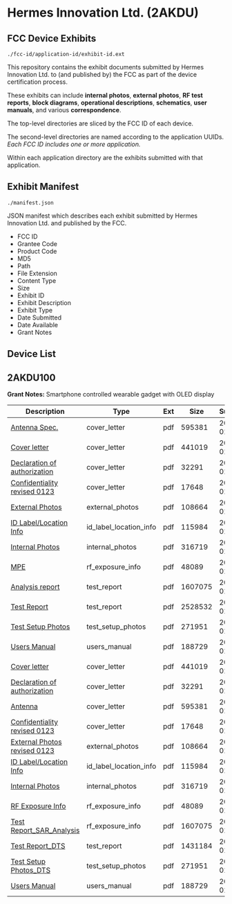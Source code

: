 # Hermes Innovation Ltd. (2AKDU)
## FCC Device Exhibits

```
./fcc-id/application-id/exhibit-id.ext
```

This repository contains the exhibit documents submitted by Hermes Innovation Ltd. to (and published by) the FCC as part of the device certification process.

These exhibits can include **internal photos**, **external photos**, **RF test reports**, **block diagrams**, **operational descriptions**, **schematics**, **user manuals**, and various **correspondence**.

The top-level directories are sliced by the FCC ID of each device.

The second-level directories are named according to the application UUIDs. *Each FCC ID includes one or more application.*

Within each application directory are the exhibits submitted with that application. 

## Exhibit Manifest

```
./manifest.json
```

JSON manifest which describes each exhibit submitted by Hermes Innovation Ltd. and published by the FCC.

- FCC ID
- Grantee Code
- Product Code
- MD5
- Path
- File Extension
- Content Type
- Size
- Exhibit ID
- Exhibit Description
- Exhibit Type
- Date Submitted
- Date Available
- Grant Notes

## Device List
## 2AKDU100
**Grant Notes:** Smartphone controlled wearable gadget with OLED display

| Description | Type | Ext | Size | Submitted | Available |
| ----------- | ---- | --- | ---- | --------- | --------- |
| [Antenna Spec.](2AKDU100/02e9bd1da18eae69bb943f260e63b85c/3259883.pdf) | cover_letter | pdf | 595381 | 2017-01-16 | 2017-01-26 |
| [Cover letter](2AKDU100/02e9bd1da18eae69bb943f260e63b85c/3259892.pdf) | cover_letter | pdf | 441019 | 2017-01-16 | 2017-01-26 |
| [Declaration of authorization](2AKDU100/02e9bd1da18eae69bb943f260e63b85c/3259893.pdf) | cover_letter | pdf | 32291 | 2017-01-16 | 2017-01-26 |
| [Confidentiality revised 0123](2AKDU100/02e9bd1da18eae69bb943f260e63b85c/3267481.pdf) | cover_letter | pdf | 17648 | 2017-01-23 | 2017-01-26 |
| [External Photos](2AKDU100/02e9bd1da18eae69bb943f260e63b85c/3267482.pdf) | external_photos | pdf | 108664 | 2017-01-23 | 2017-01-26 |
| [ID Label/Location Info](2AKDU100/02e9bd1da18eae69bb943f260e63b85c/3259889.pdf) | id_label_location_info | pdf | 115984 | 2017-01-16 | 2017-01-26 |
| [Internal Photos](2AKDU100/02e9bd1da18eae69bb943f260e63b85c/3259888.pdf) | internal_photos | pdf | 316719 | 2017-01-16 | 2017-07-17 |
| [MPE](2AKDU100/02e9bd1da18eae69bb943f260e63b85c/3259897.pdf) | rf_exposure_info | pdf | 48089 | 2017-01-16 | 2017-01-26 |
| [Analysis report](2AKDU100/02e9bd1da18eae69bb943f260e63b85c/3259895.pdf) | test_report | pdf | 1607075 | 2017-01-16 | 2017-01-26 |
| [Test Report](2AKDU100/02e9bd1da18eae69bb943f260e63b85c/3259896.pdf) | test_report | pdf | 2528532 | 2017-01-16 | 2017-01-26 |
| [Test Setup Photos](2AKDU100/02e9bd1da18eae69bb943f260e63b85c/3259890.pdf) | test_setup_photos | pdf | 271951 | 2017-01-16 | 2017-01-26 |
| [Users Manual](2AKDU100/02e9bd1da18eae69bb943f260e63b85c/3259891.pdf) | users_manual | pdf | 188729 | 2017-01-16 | 2017-07-17 |
| [Cover letter](2AKDU100/9b4148808b6f657051899428f9f4d42f/3259892.pdf) | cover_letter | pdf | 441019 | 2017-01-18 | 2017-01-26 |
| [Declaration of authorization](2AKDU100/9b4148808b6f657051899428f9f4d42f/3259893.pdf) | cover_letter | pdf | 32291 | 2017-01-18 | 2017-01-26 |
| [Antenna](2AKDU100/9b4148808b6f657051899428f9f4d42f/3259883.pdf) | cover_letter | pdf | 595381 | 2017-01-18 | 2017-01-26 |
| [Confidentiality revised 0123](2AKDU100/9b4148808b6f657051899428f9f4d42f/3267481.pdf) | cover_letter | pdf | 17648 | 2017-01-23 | 2017-01-26 |
| [External Photos revised 0123](2AKDU100/9b4148808b6f657051899428f9f4d42f/3267482.pdf) | external_photos | pdf | 108664 | 2017-01-23 | 2017-01-26 |
| [ID Label/Location Info](2AKDU100/9b4148808b6f657051899428f9f4d42f/3259889.pdf) | id_label_location_info | pdf | 115984 | 2017-01-23 | 2017-01-26 |
| [Internal Photos](2AKDU100/9b4148808b6f657051899428f9f4d42f/3259888.pdf) | internal_photos | pdf | 316719 | 2017-01-18 | 2017-07-17 |
| [RF Exposure Info](2AKDU100/9b4148808b6f657051899428f9f4d42f/3259897.pdf) | rf_exposure_info | pdf | 48089 | 2017-01-18 | 2017-01-26 |
| [Test Report_SAR_Analysis](2AKDU100/9b4148808b6f657051899428f9f4d42f/3259895.pdf) | rf_exposure_info | pdf | 1607075 | 2017-01-18 | 2017-01-26 |
| [Test Report_DTS](2AKDU100/9b4148808b6f657051899428f9f4d42f/3263168.pdf) | test_report | pdf | 1431184 | 2017-01-18 | 2017-01-26 |
| [Test Setup Photos_DTS](2AKDU100/9b4148808b6f657051899428f9f4d42f/3259890.pdf) | test_setup_photos | pdf | 271951 | 2017-01-18 | 2017-07-17 |
| [Users Manual](2AKDU100/9b4148808b6f657051899428f9f4d42f/3259891.pdf) | users_manual | pdf | 188729 | 2017-01-18 | 2017-07-17 |
